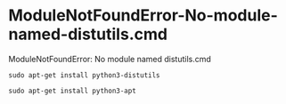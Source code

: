 # ModuleNotFoundError-No-module-named-distutils.cmd
ModuleNotFoundError: No module named distutils.cmd

```
sudo apt-get install python3-distutils

sudo apt-get install python3-apt
```
